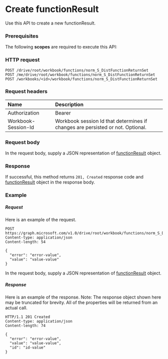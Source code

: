 # Create functionResult

Use this API to create a new functionResult.
### Prerequisites
The following **scopes** are required to execute this API: 
### HTTP request
<!-- { "blockType": "ignored" } -->
```http
POST /drive/root/workbook/functions/norm_S_DistFunctionReturnSet
POST /me/drive/root/workbook/functions/norm_S_DistFunctionReturnSet
POST /workbooks/<id>/workbook/functions/norm_S_DistFunctionReturnSet

```
### Request headers
| Name       | Description|
|:---------------|:----------|
| Authorization  | Bearer <code>|
| Workbook-Session-Id  | Workbook session Id that determines if changes are persisted or not. Optional.|

### Request body
In the request body, supply a JSON representation of [functionResult](../resources/functionresult.md) object.


### Response
If successful, this method returns `201, Created` response code and [functionResult](../resources/functionresult.md) object in the response body.

### Example
##### Request
Here is an example of the request.
<!-- {
  "blockType": "request",
  "name": "create_functionresult_from_functions"
}-->
```http
POST https://graph.microsoft.com/v1.0/drive/root/workbook/functions/norm_S_DistFunctionReturnSet
Content-type: application/json
Content-length: 54

{
  "error": "error-value",
  "value": "value-value"
}
```
In the request body, supply a JSON representation of [functionResult](../resources/functionresult.md) object.
##### Response
Here is an example of the response. Note: The response object shown here may be truncated for brevity. All of the properties will be returned from an actual call.
<!-- {
  "blockType": "response",
  "truncated": true,
  "@odata.type": "microsoft.graph.functionResult"
} -->
```http
HTTP/1.1 201 Created
Content-type: application/json
Content-length: 74

{
  "error": "error-value",
  "value": "value-value",
  "id": "id-value"
}
```

<!-- uuid: 8fcb5dbc-d5aa-4681-8e31-b001d5168d79
2015-10-25 14:57:30 UTC -->
<!-- {
  "type": "#page.annotation",
  "description": "Create functionResult",
  "keywords": "",
  "section": "documentation",
  "tocPath": ""
}-->